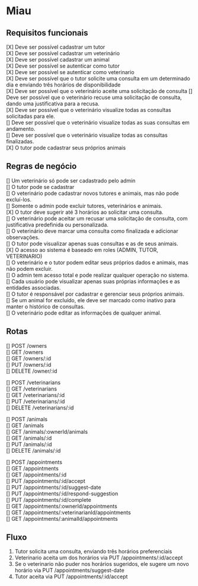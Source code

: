 # Miau

## Requisitos funcionais
[X] Deve ser possível cadastrar um tutor</br>
[X] Deve ser possível cadastrar um veterinário</br>
[X] Deve ser possível cadastrar um animal</br>
[X] Deve ser possível se autenticar como tutor</br>
[X] Deve ser possível se autenticar como veterinario</br>
[X] Deve ser possível que o tutor solicite uma consulta em um determinado dia e enviando três horários de disponibilidade</br>
[X] Deve ser possível que o veterinário aceite uma solicitação de consulta
[] Deve ser possível que o veterinário recuse uma solicitação de consulta, dando uma justificativa para a recusa.</br>
[X] Deve ser possível que o veterinário visualize todas as consultas solicitadas para ele.</br>
[] Deve ser possível que o veterinário visualize todas as suas consultas em andamento.</br>
[] Deve ser possível que o veterinário visualize todas as consultas finalizadas.</br>
[X] O tutor pode cadastrar seus próprios animais</br>

## Regras de negócio
[] Um veterinário só pode ser cadastrado pelo admin</br>
[] O tutor pode se cadastrar</br>
[] O veterinário pode cadastrar novos tutores e animais, mas não pode excluí-los.</br>
[] Somente o admin pode excluir tutores, veterinários e animais.</br>
[X] O tutor deve sugerir até 3 horários ao solicitar uma consulta.</br>
[] O veterinário pode aceitar um recusar uma solicitação de consulta, com justificativa predefinida ou personalizada.</br>
[] O veterinário deve marcar uma consulta como finalizada e adicionar observações.</br>
[] O tutor pode visualizar apenas suas consultas e as de seus animais.</br>
[X] O acesso ao sistema é baseado em roles (ADMIN, TUTOR, VETERINARIO)</br>
[] O veterinário e o tutor podem editar seus próprios dados e animais, mas não podem excluir.</br>
[] O admin tem acesso total e pode realizar qualquer operação no sistema.</br>
[] Cada usuário pode visualizar apenas suas próprias informações e as entidades associadas.</br>
[] O tutor é responsável por cadastrar e gerenciar seus próprios animais.</br>
[] Se um animal for excluído, ele deve ser marcado como inativo para manter o histórico de consultas.</br>
[] O veterinário pode editar as informações de qualquer animal.</br>

## Rotas
[] POST /owners</br>
[] GET /owners</br>
[] GET /owners/:id</br>
[] PUT /owners/:id</br>
[] DELETE /owner/:id</br>

[] POST /veterinarians</br>
[] GET /veterinarians</br>
[] GET /veterinarians/:id</br>
[] PUT /veterinarians/:id</br>
[] DELETE /veterinarians/:id</br>

[] POST /animals</br>
[] GET /animals</br>
[] GET /animals/:ownerId/animals</br>
[] GET /animals/:id</br>
[] PUT /animals/:id</br>
[] DELETE /animals/:id</br>

[] POST /appointments</br>
[] GET /appointments</br>
[] GET /appointments/:id</br>
[] PUT /appointments/:id/accept</br>
[] PUT /appointments/:id/suggest-date</br>
[] PUT /appointments/:id/respond-suggestion</br>
[] PUT /appointments/:id/complete</br>
[] GET /appointments/:ownerId/appointments</br>
[] GET /appointments/:veterinarianId/appointments</br>
[] GET /appointments/:animalId/appointments</br>

## Fluxo
1. Tutor solicita uma consulta, enviando três horários preferenciais
2. Veterinario aceita um dos horários via PUT /appointments/:id/accept
3. Se o veterinario não puder nos horários sugeridos, ele sugere um novo horário via PUT /appointments/suggest-date
4. Tutor aceita via PUT /appointments/:id/accept
